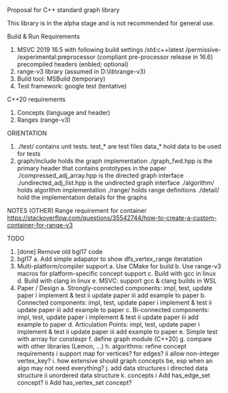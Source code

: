 Proposal for C++ standard graph library

This library is in the alpha stage and is not recommended for general use.

Build & Run Requirements
1. MSVC 2019 16.5 with following build settings
	/std:c++latest
	/permissive-
	/experimental:preprocessor (compliant pre-processor release in 16.6)
	precompiled headers (enbled; optional)
2. range-v3 library (assumed in D:\lib\range-v3)
3. Build tool: MSBuild (temporary)
4. Test framework: google test (tentative)

C++20 requirements
1. Concepts (language and <concepts> header)
2. Ranges (range-v3)

ORIENTATION
1.	./test/ contains unit tests. 
	test_* are test files
	data_* hold data to be used for tests
2.	graph/include holds the graph implementation
	./graph_fwd.hpp is the primary header that contains prototypes in the paper
	./compressed_adj_array.hpp is the directed graph interface
	./undirected_adj_list.hpp is the undirected graph interface
	./algorithm/ holds algorithm implementation
	./range/ holds range definitions
	./detail/ hold the implementation details for the graphs

NOTES (OTHER)
Range requirement for container
https://stackoverflow.com/questions/35542744/how-to-create-a-custom-container-for-range-v3

TODO
1.	[done] Remove old bgl17 code
2.	bgl17
	a.	Add simple adapator to show dfs_vertex_range iteratation
3.	Multi-platform/compiler support
	a.	Use CMake for build
	b.	Use range-v3 macros for platform-specific concept support
	c.	Build with gcc in linux
	d.	Build with clang in linux
	e.	MSVC: support gcc & clang builds in WSL
4.	Paper / Design
	a.	Strongly-connected components: impl, test, update paper
		i	implement & test
		ii	update paper
		iii	add example to paper
	b.	Connected components: impl, test, update paper
		i	implement & test
		ii	update paper
		iii	add example to paper
	c.	Bi-connected components: impl, test, update paper
		i	implement & test
		ii	update paper
		iii	add example to paper
	d.	Articulation Points: impl, test, update paper
		i	implement & test
		ii	update paper
		iii	add example to paper
	e.	Simple test with arrray<T> for constexpr
	f.	define graph module (C++20)
	g.	compare with other libraries (Lemon, ...)
	h.	algorithms: refine concept requirements
		i	support map for vertices? for edges?
		ii	allow non-integer vertex_key?
	i.	how extensive should graph concepts be, esp when an algo may not need everything?
	j.	add data structures
		i	directed data structure
		ii	unordered data structure
	k.	concepts
		i	Add has_edge_set concept?
		ii	Add has_vertex_set concept?
